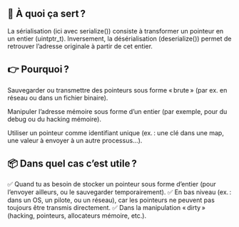 ## 🌟 À quoi ça sert ?
La sérialisation (ici avec serialize()) consiste à transformer un pointeur en un entier (uintptr_t). Inversement, la désérialisation (deserialize()) permet de retrouver l’adresse originale à partir de cet entier.

## 👉 Pourquoi ?

Sauvegarder ou transmettre des pointeurs sous forme « brute » (par ex. en réseau ou dans un fichier binaire).

Manipuler l’adresse mémoire sous forme d’un entier (par exemple, pour du debug ou du hacking mémoire).

Utiliser un pointeur comme identifiant unique (ex. : une clé dans une map, une valeur à envoyer à un autre processus…).

## 📦 Dans quel cas c’est utile ?
✅ Quand tu as besoin de stocker un pointeur sous forme d’entier (pour l’envoyer ailleurs, ou le sauvegarder temporairement).
✅ En bas niveau (ex. : dans un OS, un pilote, ou un réseau), car les pointeurs ne peuvent pas toujours être transmis directement.
✅ Dans la manipulation « dirty » (hacking, pointeurs, allocateurs mémoire, etc.).